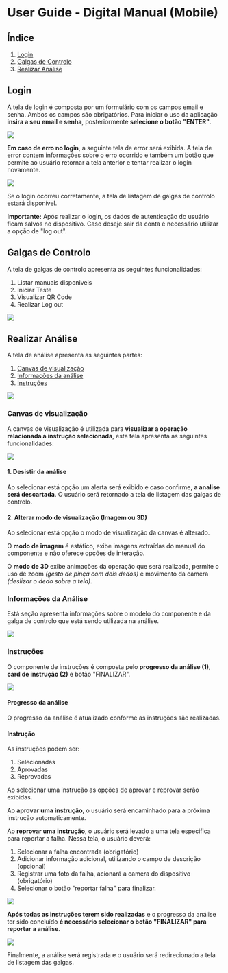 # User Guide - Digital Manual (Mobile)

## Índice

1. [Login](##login)
1. [Galgas de Controlo](##galgas-de-controlo)
1. [Realizar Análise](##realizar-análise)

## Login

A tela de login é composta por um formulário com os campos email e senha. Ambos os campos são obrigatórios. Para iniciar o uso da aplicação **insira a seu email e senha**, posteriormente **selecione o botão "ENTER"**.

![](images/login-screen.jpg)

**Em caso de erro no login**, a seguinte tela de error será exibida. A tela de error contem informações sobre o erro ocorrido e também um botão que permite ao usuário retornar a tela anterior e tentar realizar o login novamente.

![](images/login-error-screen.jpg)

Se o login ocorreu corretamente, a tela de listagem de galgas de controlo estará disponível.

**Importante:** Após realizar o login, os dados de autenticação do usuário ficam salvos no dispositivo. Caso deseje sair da conta é necessário utilizar a opção de "log out".

## Galgas de Controlo

A tela de galgas de controlo apresenta as seguintes funcionalidades:

1. Listar manuais disponiveis
1. Iniciar Teste
1. Visualizar QR Code
1. Realizar Log out

![](images/testbenches-screen.jpg)

## Realizar Análise

A tela de análise apresenta as seguintes partes:

1. [Canvas de visualização](###canvas-de-visualização)
1. [Informações da análise](###informações-da-análise)
1. [Instruções](###instruções)

![](images/analysis-screen-image.jpg)

### Canvas de visualização

A canvas de visualização é utilizada para **visualizar a operação relacionada a instrução selecionada**, esta tela apresenta as seguintes funcionalidades:

![](images/analysis-screen-3D.jpg)

#### 1. Desistir da análise

Ao selecionar está opção um alerta será exibido e caso confirme, **a analise será descartada**. O usuário será retornado a tela de listagem das galgas de controlo.

#### 2. Alterar modo de visualização (Imagem ou 3D)

Ao selecionar está opção o modo de visualização da canvas é alterado.

O **modo de imagem** é estático, exibe imagens extraídas do manual do componente e não oferece opções de interação.

O **modo de 3D** exibe animações da operação que será realizada, permite o uso de zoom _(gesto de pinça com dois dedos)_ e movimento da camera _(deslizar o dedo sobre a tela)_.

### Informações da Análise

Está seção apresenta informações sobre o modelo do componente e da galga de controlo que está sendo utilizada na análise.

![](images/analysis-screen-info.jpg)

### Instruções

O componente de instruções é composta pelo **progresso da análise (1)**, **card de instrução (2)** e botão "FINALIZAR".

![](images/analysis-screen-instruction.jpg)

#### Progresso da análise

O progresso da análise é atualizado conforme as instruções são realizadas.

#### Instrução

As instruções podem ser:

1. Selecionadas
1. Aprovadas
1. Reprovadas

Ao selecionar uma instrução as opções de aprovar e reprovar serão exibidas.

Ao **aprovar uma instrução**, o usuário será encaminhado para a próxima instrução automaticamente.

Ao **reprovar uma instrução**, o usuário será levado a uma tela especifica para reportar a falha. Nessa tela, o usuário deverá:

1. Selecionar a falha encontrada (obrigatório)
1. Adicionar informação adicional, utilizando o campo de descrição (opcional)
1. Registrar uma foto da falha, acionará a camera do dispositivo (obrigatório)
1. Selecionar o botão "reportar falha" para finalizar.

![](images/report-failure-screen.jpg)

**Após todas as instruções terem sido realizadas** e o progresso da análise ter sido concluído **é necessário selecionar o botão "FINALIZAR" para reportar a análise**.

![](images/analysis-complete-screen.jpg)

Finalmente, a análise será registrada e o usuário será redirecionado a tela de listagem das galgas.
